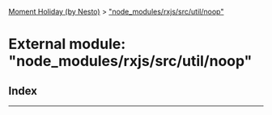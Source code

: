 [Moment Holiday (by Nesto)](../README.md) > ["node_modules/rxjs/src/util/noop"](../modules/_node_modules_rxjs_src_util_noop_.md)

# External module: "node_modules/rxjs/src/util/noop"

## Index

---

